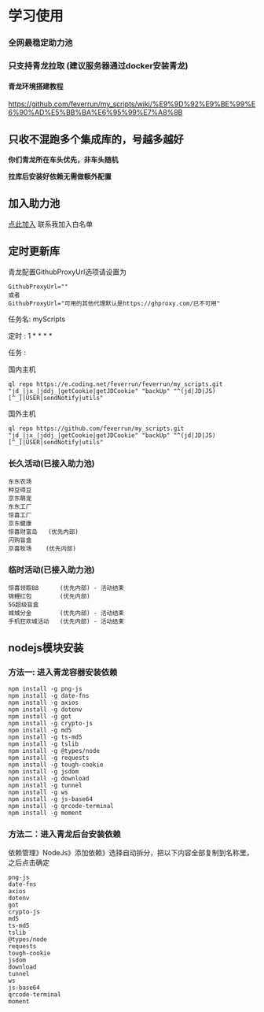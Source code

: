 # 学习使用
### 全网最稳定助力池
### 只支持青龙拉取  (建议服务器通过docker安装青龙)
#### 青龙环境搭建教程
https://github.com/feverrun/my_scripts/wiki/%E9%9D%92%E9%BE%99%E6%90%AD%E5%BB%BA%E6%95%99%E7%A8%8B

## 只收不混跑多个集成库的，号越多越好
**你们青龙所在车头优先，非车头随机**

**拉库后安装好依赖无需做额外配置**

## 加入助力池
[点此加入](https://t.me/proenv) 联系我加入白名单 

## 定时更新库
青龙配置GithubProxyUrl选项请设置为
```
GithubProxyUrl=""
或者
GithubProxyUrl="可用的其他代理默认是https://ghproxy.com/已不可用"
```

任务名:   myScripts

定时 :    1 * * * *

任务 :

国内主机
```
ql repo https://e.coding.net/feverrun/feverrun/my_scripts.git "jd_|jx_|jddj_|getCookie|getJDCookie" "backUp" "^(jd|JD|JS)[^_]|USER|sendNotify|utils"
```

国外主机
```
ql repo https://github.com/feverrun/my_scripts.git "jd_|jx_|jddj_|getCookie|getJDCookie" "backUp" "^(jd|JD|JS)[^_]|USER|sendNotify|utils"
```

### 长久活动(已接入助力池)
```
东东农场
种豆得豆
京东萌宠
东东工厂
惊喜工厂
京东健康
惊喜财富岛   (优先内部)
闪购盲盒
京喜牧场    (优先内部)
```

### 临时活动(已接入助力池)
```
惊喜领取88      (优先内部) - 活动结束
锦鲤红包        (优先内部)
5G超级盲盒      
城城分金        (优先内部) - 活动结束
手机狂欢城活动   (优先内部) - 活动结束     
```

## nodejs模块安装
### 方法一: 进入青龙容器安装依赖
```
npm install -g png-js
npm install -g date-fns
npm install -g axios
npm install -g dotenv
npm install -g got
npm install -g crypto-js
npm install -g md5
npm install -g ts-md5
npm install -g tslib
npm install -g @types/node
npm install -g requests
npm install -g tough-cookie
npm install -g jsdom
npm install -g download
npm install -g tunnel
npm install -g ws
npm install -g js-base64
npm install -g qrcode-terminal
npm install -g moment
```
### 方法二：进入青龙后台安装依赖
依赖管理》NodeJs》添加依赖》选择自动拆分，把以下内容全部复制到名称里，之后点击确定
```
png-js
date-fns
axios
dotenv
got
crypto-js
md5
ts-md5
tslib
@types/node
requests
tough-cookie
jsdom
download
tunnel
ws
js-base64
qrcode-terminal
moment
```